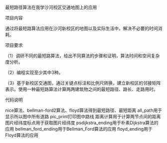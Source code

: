最短路径算法在我学沙河校区交通地图上的应用

项目内容

通过将最短路算法应用在沙河新校区的地图以及实际生活中，解决不必要的时间消耗。

项目要求

（1）调研不同的最短路算法，给出不同算法的步骤和证明，算法时间和空间复杂度分析。

（2）编程实现至少其中3种。

（3）基于新校区交通图，通过关键点标注和比例尺转换，建立新校区的邻接矩阵表示。使用一种最短路算法计算两两建筑物之间的最短路径、路长、走路用时。

代码说明

nice算法、bellman-ford2算法、floyd算法得到最短路径、最短距离
all_path用于显示所以图中所有道路
pic_print打印图中路线
距离计算用于计算两节点间的距离
图片经纬度标点用于获取图片经纬度
psdijkstra_ending用于朴素Dijkstra算法的应用
bellman_ford_ending用于Bellman_Ford算法的应用
floyd_ending用于Floyd算法的应用
